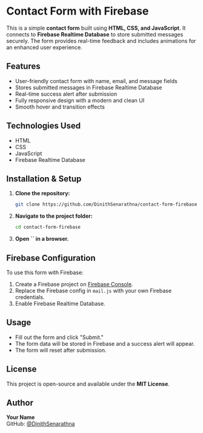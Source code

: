 
# Contact Form with Firebase

This is a simple **contact form** built using **HTML, CSS, and JavaScript**. It connects to **Firebase Realtime Database** to store submitted messages securely. The form provides real-time feedback and includes animations for an enhanced user experience.

## Features

- User-friendly contact form with name, email, and message fields
- Stores submitted messages in Firebase Realtime Database
- Real-time success alert after submission
- Fully responsive design with a modern and clean UI
- Smooth hover and transition effects

## Technologies Used

- HTML
- CSS
- JavaScript
- Firebase Realtime Database

## Installation & Setup

1. **Clone the repository:**
   ```bash
   git clone https://github.com/DinithSenarathna/contact-form-firebase.git
   ```
2. **Navigate to the project folder:**
   ```bash
   cd contact-form-firebase
   ```
3. **Open **``** in a browser.**

## Firebase Configuration

To use this form with Firebase:

1. Create a Firebase project on [Firebase Console](https://console.firebase.google.com/).
2. Replace the Firebase config in `mail.js` with your own Firebase credentials.
3. Enable Firebase Realtime Database.

## Usage

- Fill out the form and click "Submit."
- The form data will be stored in Firebase and a success alert will appear.
- The form will reset after submission.

## License

This project is open-source and available under the **MIT License**.

## Author

**Your Name**\
GitHub: [@DinithSenarathna](https://github.com/DinithSenarathna)


